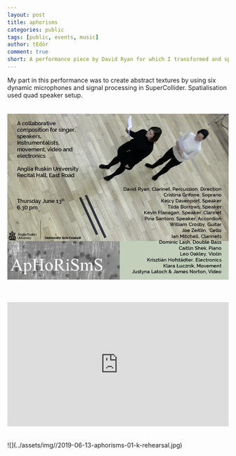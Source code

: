 ```yaml
---
layout: post
title: aphorisms
categories: public
tags: [public, events, music]
author: tEdör
comment: true
short: A performance piece by David Ryan for which I transformed and spatialised live sound in SuperCollider.
---
```

My part in this performance was to create abstract textures by using six dynamic microphones and signal processing in SuperCollider. Spatialisation used quad speaker setup. 
<br>
<br>
<br>
![](../assets/img//2019-06-13-aphorisms-poster.jpg)
<br>
<br>
<br>
<div style="left: 0; width: 100%; height: 0; position: relative; padding-bottom: 56.2493%;"><iframe src="https://www.youtube.com/embed/pyPkSN6rsUk?rel=0&amp;showinfo=0" style="border: 0; top: 0; left: 0; width: 100%; height: 100%; position: absolute;" allowfullscreen scrolling="no"></iframe></div>
<br>
<br>
![](../assets/img//2019-06-13-aphorisms-01-k-rehearsal.jpg)
